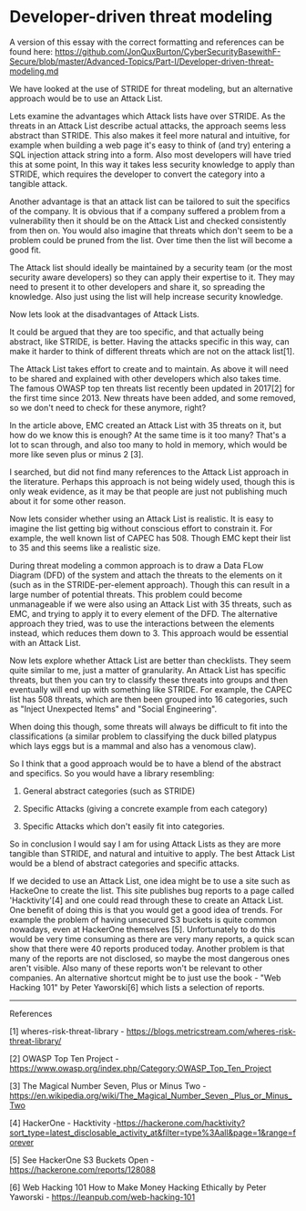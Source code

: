 # Developer-driven threat modeling

A version of this essay with the correct formatting and references can be found here: https://github.com/JonQuxBurton/CyberSecurityBasewithF-Secure/blob/master/Advanced-Topics/Part-I/Developer-driven-threat-modeling.md

We have looked at the use of STRIDE for threat modeling, but an alternative approach would be to use an Attack List. 

Lets examine the advantages which Attack lists have over STRIDE.
As the threats in an Attack List describe actual attacks, the approach seems less abstract than STRIDE. This also makes it feel more natural and intuitive, for example when building a web page it's easy to think of (and try) entering a SQL injection attack string into a form. Also most developers will have tried this at some point,
In this way it takes less security knowledge to apply than STRIDE, which requires the developer to convert the category into a tangible attack.

Another advantage is that an attack list can be tailored to suit the specifics of the company. It is obvious that if a company suffered a problem from a vulnerability then it should be on the Attack List and checked consistently from then on. You would also imagine that threats which don't seem to be a problem could be pruned from the list. Over time then the list will become a good fit.

The Attack list should ideally be maintained by a security team (or the most security aware developers) so they can apply their expertise to it. They may need to present it to other developers and share it, so spreading the knowledge. Also just using the list will help increase security knowledge.

Now lets look at the disadvantages of Attack Lists.

It could be argued that they are too specific, and that actually being abstract, like STRIDE, is better. Having the attacks specific in this way, can make it harder to think of different threats which are not on the attack list[1].

The Attack List takes effort to create and to maintain. As above it will need to be shared and explained with other developers which also takes time. The famous OWASP
top ten threats list recently been updated in 2017[2] for the first time since 2013. New threats have been added, and some removed, so we don't need to check for these anymore, right?

In the article above, EMC created an Attack List with 35 threats on it, but how do we know this is enough? At the same time is it too many? That's a lot to scan through, and also too many to hold in memory, which would be more like seven plus or minus 2 [3].

I searched, but did not find many references to the Attack List approach in the literature. Perhaps this approach is not being widely used, though this is only weak evidence, as it may be that people are just not publishing much about it for some other reason.


Now lets consider whether using an Attack List is realistic.
It is easy to imagine the list getting big without conscious effort to constrain it. For example, the well known list of CAPEC has 508. Though EMC kept their list to 35 and this seems like a realistic size.

During threat modeling a common approach is to draw a Data FLow Diagram (DFD) of the system and attach the threats to the elements on it (such as in the STRIDE-per-element approach). Though this can result in a large number of potential threats. This problem could become unmanageable if we were also using an Attack List with 35 threats, such as EMC, and trying to apply it to every element of the DFD. The alternative approach they tried, was to use the interactions between the elements instead, which reduces them down to 3. This approach would be essential with an Attack List.

Now lets explore whether Attack List are better than checklists.
They seem quite similar to me, just a matter of granularity.
An Attack List has specific threats, but then you can try to classify these threats into groups and then eventually will end up with something like STRIDE.
For example, the CAPEC list has 508 threats, which are then been grouped into 16 categories, such as "Inject Unexpected Items" and "Social Engineering".

When doing this though, some threats will always be difficult to fit into the classifications (a similar problem to classifying the duck billed platypus which lays eggs but is a mammal and also has a venomous claw). 

So I think that a good approach would be to have a blend of the abstract and specifics. So you would have a library resembling:

1. General abstract categories (such as STRIDE)

2. Specific Attacks (giving a concrete example from each category)

3. Specific Attacks which don't easily fit into categories.

So in conclusion I would say I am for using Attack Lists as they are more tangible than STRIDE, and natural and intuitive to apply. The best Attack List would be a blend of abstract categories and specific attacks.


If we decided to use an Attack List, one idea might be to use a site such as HackeOne to create the list.
This site publishes bug reports to a page called 'Hacktivity'[4] and one could read through these to create an Attack List.
One benefit of doing this is that you would get a good idea of trends. For example the problem of having unsecured S3 buckets is quite common nowadays, even at HackerOne themselves [5].
Unfortunately to do this would be very time consuming as there are very many reports, a quick scan show that there were 40 reports produced today. Another problem is that many of the reports are not disclosed, so maybe the most dangerous ones aren't visible. Also many of these reports won't be relevant to other companies.
An alternative shortcut might be to just use the book - "Web Hacking 101" by Peter Yaworski[6] which lists a selection of reports.

---

References

[1] wheres-risk-threat-library - https://blogs.metricstream.com/wheres-risk-threat-library/

[2] OWASP Top Ten Project - https://www.owasp.org/index.php/Category:OWASP_Top_Ten_Project

[3] The Magical Number Seven, Plus or Minus Two - https://en.wikipedia.org/wiki/The_Magical_Number_Seven,_Plus_or_Minus_Two

[4] HackerOne - Hacktivity -https://hackerone.com/hacktivity?sort_type=latest_disclosable_activity_at&filter=type%3Aall&page=1&range=forever

[5] See HackerOne S3 Buckets Open - https://hackerone.com/reports/128088

[6] Web Hacking 101 How to Make Money Hacking Ethically by Peter Yaworski - https://leanpub.com/web-hacking-101
